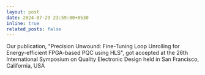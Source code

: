 ```yaml
---
layout: post
date: 2024-07-29 23:59:00+0530
inline: true
related_posts: false
---
```


Our publication, "Precision Unwound: Fine-Tuning Loop Unrolling for Energy-efficient FPGA-based PQC using HLS", got accepted at the 26th International Symposium on Quality Electronic Design held in San Francisco, California, USA
